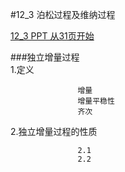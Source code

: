 #12_3 泊松过程及维纳过程  

[12_3 PPT 从31页开始][1]   

###独立增量过程  
1.定义                     


                   增量    
                   增量平稳性    
                   齐次  

2.独立增量过程的性质  
 
                   2.1   
                   2.2
  
[1]:https://pan.baidu.com/s/1XS0hHHQHLPSxEbZ2Jujzeg
